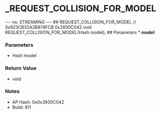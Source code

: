# _REQUEST_COLLISION_FOR_MODEL

--- ns: STREAMING --- ## REQUEST_COLLISION_FOR_MODEL  // 0x923CB32A3B874FCB 0x3930C042 void REQUEST_COLLISION_FOR_MODEL(Hash model);   ## Parameters * **model**:

### Parameters
* Hash model

### Return Value
* void

### Notes
* AP Hash: 0x0x3930C042
* Build: 811

